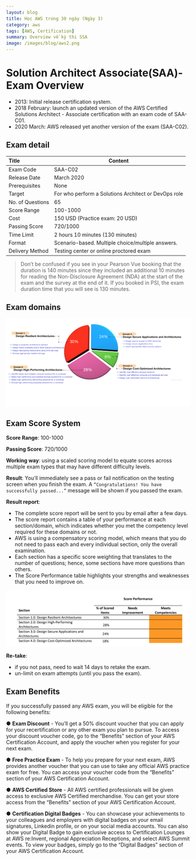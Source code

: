 ```yaml
---
layout: blog
title: Học AWS trong 30 ngày (Ngày 3)
category: aws
tags: [AWS, Certification]
summary: Overview về kỳ thi SSA
image: /images/blog/aws2.png
---
```

# Solution Architect Associate(SAA)-Exam Overview
- 2013: Initial release certification system.
- 2018 February: launch an updated version of the AWS Certified Solutions Architect - Associate certification with an exam code of SAA-C01. 
- 2020 March: AWS released yet another version of the exam (SAA-C02).

## Exam detail
| Title            | Content                                              |
| :--------------- | ---------------------------------------------------- |
| Exam Code        | SAA-C02                                              |
| Release Date     | March 2020                                           |
| Prerequisites    | None                                                 |
| Target           | For who perform a Solutions Architect or DevOps role |
| No. of Questions | 65                                                   |
| Score Range      | 100-1000                                             |
| Cost             | 150 USD (Practice exam: 20 USD)                      |
| Passing Score    | 720/1000                                             |
| Time Limit       | 2 hours 10 minutes (130 minutes)                     |
| Format           | Scenario-based. Multiple choice/multiple answers.    |
| Delivery Method  | Testing center or online proctored exam              |


> Don’t be confused if you see in your Pearson Vue booking that the duration is 140 minutes since they included an additional 10 minutes for reading the Non-Disclosure Agreement (NDA) at the start of the exam and the survey at the end of it. If you booked in PSI, the exam duration time that you will see is 130 minutes.

## Exam domains
![Domain](https://github.com/tokyoshare/learning-aws-in-30days/raw/master/domain.png)

## Exam Score System

**Score Range**: 100-1000

**Passing Score**: 720/1000

**Working way**: using a scaled scoring model to equate scores across multiple exam types that may have different difficulty levels.

**Result**: You’ll immediately see a pass or fail notification on the testing screen when you finish the exam. A `“Congratulations! You have successfully passed...”` message will be shown if you passed the exam.

**Result report**: 
- The complete score report will be sent to you by email after a few days.
- The score report contains a table of your performance at each section/domain, which indicates whether you met the competency level required for these domains or not.
- AWS is using a compensatory scoring model, which means that you do not need to pass each and every individual section, only the overall examination.
- Each section has a specific score weighting that translates to the number of questions; hence, some sections have more questions than others. 
- The Score Performance table highlights your strengths and weaknesses that you need to improve on.
 
![Score](https://github.com/tokyoshare/learning-aws-in-30days/raw/master/score_report.png)


**Re-take**: 
 - if you not pass, need to wait 14 days to retake the exam. 
 - un-limit on exam attempts (until you pass the exam).


## Exam Benefits
If you successfully passed any AWS exam, you will be eligible for the following benefits: 

● **Exam Discount** - You’ll get a 50% discount voucher that you can apply for your recertification or any other exam you plan to pursue. To access your discount voucher code, go to the “Benefits” section of your AWS Certification Account, and apply the voucher when you register for your next exam. 

● **Free Practice Exam** - To help you prepare for your next exam, AWS provides another voucher that you can use to take any official AWS practice exam for free. You can access your voucher code from the “Benefits” section of your AWS Certification Account. 

● **AWS Certified Store** - All AWS certified professionals will be given access to exclusive AWS Certified merchandise. You can get your store access from the “Benefits” section of your AWS Certification Account. 

● **Certification Digital Badges** - You can showcase your achievements to your colleagues and employers with digital badges on your email signatures, Linkedin profile, or on your social media accounts. You can also show your Digital Badge to gain exclusive access to Certification Lounges at AWS re:Invent, regional Appreciation Receptions, and select AWS Summit events. To view your badges, simply go to the “Digital Badges” section of your AWS Certification Account.
